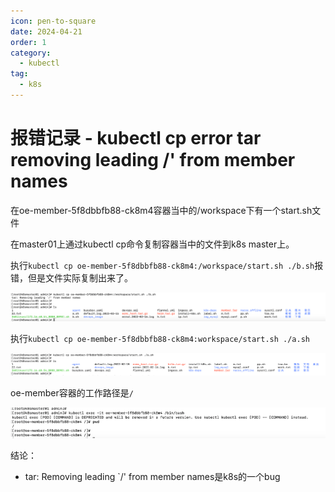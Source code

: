 ```yaml
---
icon: pen-to-square
date: 2024-04-21
order: 1
category:
  - kubectl
tag:
  - k8s
---
```

# 报错记录 - kubectl cp error tar removing leading /' from member names

在oe-member-5f8dbbfb88-ck8m4容器当中的/workspace下有一个start.sh文件

在master01上通过kubectl cp命令复制容器当中的文件到k8s master上。

执行`kubectl cp oe-member-5f8dbbfb88-ck8m4:/workspace/start.sh ./b.sh`报错，但是文件实际复制出来了。

![image-20230612163334858](./images/image-20230612163334858.png)

执行`kubectl cp oe-member-5f8dbbfb88-ck8m4:workspace/start.sh ./a.sh`

![image-20230612163411925](./images/image-20230612163411925.png)

oe-member容器的工作路径是`/`

![image-20230612163457109](./images/image-20230612163457109.png)

结论：

- tar: Removing leading `/' from member names是k8s的一个bug